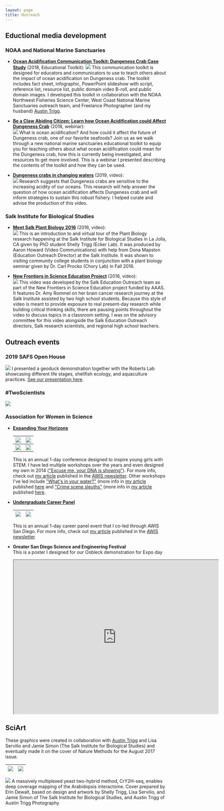 ```yaml
---
layout: page
title: Outreach
---
```



## Eductional media development

### NOAA and National Marine Sanctuaries

- [**Ocean Acidification Communication Toolkit: Dungeness Crab Case Study**](https://sanctuaries.noaa.gov/education/crab-toolkit.html) (2018, Educational Toolkit):
[![](https://raw.githubusercontent.com/shellytrigg/beautiful-jekyll/master/img/Screen%20Shot%202020-02-12%20at%203.23.04%20PM.png)](https://sanctuaries.noaa.gov/education/crab-toolkit.html)
This communication toolkit is designed for educators and communicators to use to teach others about the impact of ocean acidification on Dungeness crab. The toolkit includes fact sheet, infographic, PowerPoint slideshow with script, reference list, resource list, public domain video B-roll, and public domain images. I developed this toolkit in collaboration with the NOAA Northwest Fisheries Science Center, West Coast National Marine Sanctuaries outreach team, and Freelance Photographer (and my husband) [Austin Trigg](https://austintrigg.com/noaa-washington-fish-and-wildlife).

- [**Be a Claw Abiding Citizen: Learn how Ocean Acidification could Affect Dungeness Crab**](https://sanctuaries.noaa.gov/education/teachers/be-a-claw-abiding-citizen.html) (2018, webinar):  
[![](https://raw.githubusercontent.com/shellytrigg/beautiful-jekyll/master/img/NMS_Webinar20181017.jpg)](https://sanctuaries.noaa.gov/education/teachers/be-a-claw-abiding-citizen.html)
What is ocean acidification? And how could it affect the future of Dungeness crab, one of our favorite seafoods? Join us as we walk through a new national marine sanctuaries educational toolkit to equip you for teaching others about what ocean acidification could mean for the Dungeness crab, how this is currently being investigated, and resources to get more involved. This is a webinar I presented describing the contents of the toolkit and how they can be used. 

- [**Dungeness crabs in changing waters**](https://videos.fisheries.noaa.gov/detail/videos/west-coast-region/video/6029222940001/dungeness-crabs-in-changing-waters:-research-on-ocean-acidification?autoStart=true) (2019, video):  
[![](https://raw.githubusercontent.com/shellytrigg/beautiful-jekyll/master/img/dCrab_Fullvid.jpg)](https://videos.fisheries.noaa.gov/detail/videos/west-coast-region/video/6029222940001/dungeness-crabs-in-changing-waters:-research-on-ocean-acidification?autoStart=true)
Research suggests that Dungeness crabs are sensitive to the increasing acidity of our oceans. This research will help answer the question of how ocean acidification affects Dungeness crab and will inform strategies to sustain this robust fishery. I helped curate and advise the production of this video. 

### Salk Institute for Biological Studies
- [**Meet Salk Plant Biology 2016**](https://youtu.be/9HdoPcgRO4w) (2016, video):  
[![](https://raw.githubusercontent.com/shellytrigg/beautiful-jekyll/master/img/Sequence%202%20cover%201.jpg)](https://youtu.be/9HdoPcgRO4w)
This is an introduction to and virtual tour of the Plant Biology research happening at the Salk Institute for Biological Studies in La Jolla, CA given by PhD student Shelly Trigg (Ecker Lab). It was produced by Aaron Howard (Video Communications) with help from Dona Mapston (Education Outreach Director) at the Salk Institute. It was shown to visiting community college students in conjunction with a plant biology seminar given by Dr. Carl Procko (Chory Lab) in Fall 2016.

- [**New Frontiers in Science Education Project**](https://www.youtube.com/watch?v=Lb6xvHVhpwQ&feature=youtu.be) (2016, video):  
[![](https://raw.githubusercontent.com/shellytrigg/beautiful-jekyll/master/img/AAAS_newFrontiers.jpg)](https://www.youtube.com/watch?v=Lb6xvHVhpwQ&feature=youtu.be)
This video was developed by the Salk Education Outreach team as part of the New Frontiers in Science Education project funded by AAAS. It features Dr. Amy Rommel on her brain cancer research journey at the Salk Institute assisted by two high school students. Because this style of video is meant to provide exposure to real present-day research while building critical thinking skills, there are pausing points throughout the video to discuss topics in a classroom setting. I was on the advisory committee for this video alongside the Salk Education Outreach directors, Salk research scientists, and regional high school teachers. 

## Outreach events

### 2019 SAFS Open House
[![](https://raw.githubusercontent.com/shellytrigg/beautiful-jekyll/master/img/SAFS_OpenHouse2019.jpg)](https://www.ocean.washington.edu/story/Exploring_Our_Watery_World_at_UWs_Aquatic_Science_Open_House)
I presented a geoduck demonstration together with the Roberts Lab showcasing different life stages, shellfish ecology, and aquaculture practices. [See our presentation here](https://drive.google.com/open?id=1aqbkeWC6u6u1oexLHgOPwmAOJNpL8hEL).

### #TwoScientists
[![](https://raw.githubusercontent.com/shellytrigg/beautiful-jekyll/master/img/TwoScientists2014.jpg)](https://www.rhfleet.org/events/two-scientists-walk-bar)

### Association for Women in Science

- [**Expanding Your Horizons**](https://techbridgegirls.org/index.php?id=466)

	|![](https://raw.githubusercontent.com/shellytrigg/beautiful-jekyll/master/img/IMG_1310.JPG)|![](https://raw.githubusercontent.com/shellytrigg/beautiful-jekyll/master/img/IMG_1351.JPG)|
	|:--------------------:|:--------------------:|
	|![](https://raw.githubusercontent.com/shellytrigg/beautiful-jekyll/master/img/IMG_20150307_114832196.jpg)|![](https://raw.githubusercontent.com/shellytrigg/beautiful-jekyll/master/img/IMG_20150307_120103710.jpg)|

	This is an annual 1-day conference designed to inspire young girls with STEM. I have led multiple workshops over the years and even designed my own in 2014 (["Excuse me, your DNA is showing"](https://drive.google.com/open?id=0B48Fm4_B1Qqpdnd2QnFuR2hSSUxScGhORU11UDJvSWM5ZFVJ)). For more info, check out [my article](https://drive.google.com/open?id=17myjamEo5zPfFDdT3FMyYAK7StryqATpfPpBPDkrZNk) published in the [AWIS newsletter](https://www.awissd.org/images/newsletter/May_June_2014.pdf). Other workshops I've led include ["What's in your water?"](https://drive.google.com/open?id=1ycwl5tH3hf338On0qThPj11aLjJQONFd) (more info in [my article](https://drive.google.com/open?id=1ygPwp-8fmnoukOqH1v99YcyV2hkjDkfj) published [here](https://www.awissd.org/images/newsletter/May_June_2013.pdf) and ["Crime scene sleuths"](https://drive.google.com/open?id=1o5wE30YRXAdQI9ModbsvMrF7kWBO7v0k) (more info in [my article](https://drive.google.com/open?id=0B48Fm4_B1QqpanZUMkNTbDdCSE1qS2Q0bHptXzNGVkxYYUU4) published [here](https://www.awissd.org/images/newsletter/May_June_2015.pdf).

- [**Undergraduate Career Panel**](https://www.awissd.org/index.php/outreach-program) 

	|![](https://raw.githubusercontent.com/shellytrigg/beautiful-jekyll/master/img/DSC02603.JPG) | ![](https://raw.githubusercontent.com/shellytrigg/beautiful-jekyll/master/img/group-AWIS%20panel-DSC02607-1.JPG)|  
	|:--------------------:|:--------------------:|
	
	This is an annual 1-day career panel event that I co-led through AWIS San Diego. For more info, check out [my article](https://drive.google.com/open?id=1xkkrzvT-9xwbTIWbci15C9d3HP8sXlpi) published in the [AWIS newsletter](https://www.awissd.org/images/newsletter/Jan_Feb_2015.pdf)

- **Greater San Diego Science and Engineering Festival**  
	This is a poster I designed for our Oobleck demonstration for Expo day
	<iframe src="https://drive.google.com/file/d/1JCIuqk8q_Qesb5ctfT1q4J-8cNaD9RbJ/preview" width="640" height="480"></iframe>

## SciArt

These graphics were created in collaboration with [Austin Trigg]() and Lisa Servilio and Jamie Simon (The Salk Institute for Biological Studies) and eventually made it on the cover of Nature Methods for the August 2017 issue.

|[![](https://raw.githubusercontent.com/shellytrigg/beautiful-jekyll/master/img/CrY2H-seq_cover.jpg)](https://raw.githubusercontent.com/shellytrigg/beautiful-jekyll/master/img/CrY2H-seq_cover.jpg) | [![](https://raw.githubusercontent.com/shellytrigg/beautiful-jekyll/master/img/CrY2H-seq_cover%20green.jpg)](https://raw.githubusercontent.com/shellytrigg/beautiful-jekyll/master/img/CrY2H-seq_cover%20green.jpg)|
|:--------------------:|:--------------------:|

[![](https://raw.githubusercontent.com/shellytrigg/beautiful-jekyll/master/img/nature-methods-coveraugust-2017.jpg)]() 
A massively multiplexed yeast two-hybrid method, CrY2H-seq, enables deep coverage mapping of the Arabidopsis interactome. Cover prepared by Erin Dewalt, based on design and artwork by Shelly Trigg, Lisa Servilio, and Jamie Simon of The Salk Institute for Biological Studies, and Austin Trigg of Austin Trigg Photography
